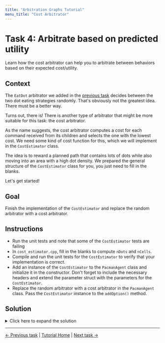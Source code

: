 ```yaml
---
title: "Arbitration Graphs Tutorial"
menu_title: "Cost Arbitrator"
---
```


# Task 4: Arbitrate based on predicted utility

Learn how the cost arbitrator can help you to arbitrate between behaviors based on their expected cost/utility.

## Context

The `EatDot` arbitrator we added in the [previous task](3_nested_arbitrators.md) decides between the two dot eating strategies randomly.
That's obviously not the greatest idea.
There must be a better way.

Turns out, there is!
There is another type of arbitrator that might be more suitable for this task: the cost arbitrator.

As the name suggests, the cost arbitrator computes a cost for each command received from its children and selects the one with the lowest cost.
We need some kind of cost function for this, which we will implement in the `CostEstimator` class.

The idea is to reward a planned path that contains lots of dots while also moving into an area with a high dot density.
We prepared the general structure of the `CostEstimator` class for you, you just need to fill in the blanks.

Let's get started!

## Goal

Finish the implementation of the `CostEstimator` and replace the random arbitrator with a cost arbitrator.

## Instructions

- Run the unit tests and note that some of the `CostEstimator` tests are failing
- In `cost_estimator.cpp`, fill in the blanks to compute `nDots` and `nCells`.
- Compile and run the unit tests for the `CostEstimator` to verify that your implementation is correct.
- Add an instance of the `CostEstimator` to the `PacmanAgent` class and initialize it in the constructor.
  Don't forget to include the necessary headers and extend the parameter struct with the parameters for the `CostEstimator`.
- Replace the random arbitrator with a cost arbitrator in the `PacmanAgent` class. Pass the `CostEstimator` instance to the `addOption()` method.

## Solution

<details>
<summary>Click here to expand the solution</summary>

Finish the implementation of the `CostEstimator` class in `cost_estimator.cpp`:
```cpp
double CostEstimator::estimateCost(const Command& command, bool /*isActive*/) {
    Positions absolutePath = environmentModel_->toAbsolutePath(command.path);

    // Compute the number of dots along the path and in the neighborhood of the path end using helper functions
    const int nDotsAlongPath = utils::dotsAlongPath(absolutePath, environmentModel_);
    const int nDotsInRadius =
        utils::dotsInRadius(absolutePath.back(), environmentModel_, parameters_.pathEndNeighborhoodRadius);
    const int nDots = nDotsAlongPath + nDotsInRadius;

    if (nDots == 0) {
        return std::numeric_limits<double>::max();
    }

    // Compute the size of the path and the neighborhood of the path end
    const int pathLength = static_cast<int>(absolutePath.size());
    const int neighborhoodSize = static_cast<int>(std::pow(2 * parameters_.pathEndNeighborhoodRadius + 1, 2));
    const int nCells = pathLength + neighborhoodSize;

    // We can define a cost as the inverse of a benefit.
    // Our benefit is a dot density (number of dots / number of examined cells)
    return static_cast<double>(nCells) / nDots;
} 
```

Replace the include of the random arbitrator with the cost arbitrator in `include/demo/pacman_agent.hpp`.
Also, include `cost_estimator.hpp`:
```cpp
#include <arbitration_graphs/cost_arbitrator.hpp>

#include "cost_estimator.hpp"
```

To keep things tidy and consistent, add an alias definition analogous to the existing ones:

```cpp
using CostArbitrator = arbitration_graphs::CostArbitrator<Command, Command>;
```

Change the type of the `eatDotsArbitrator_` member in the `PacmanAgent` class to `CostArbitrator` and add an instance of the `CostEstimator`:
```cpp
private:
    CostArbitrator::Ptr eatDotsArbitrator_;

    CostEstimator::Ptr costEstimator_;
```

Extend the `Parameters` struct to contain the parameters for the `CostEstimator`:
```cpp
struct Parameters {
    AvoidGhostBehavior::Parameters avoidGhostBehavior;
    ChaseGhostBehavior::Parameters chaseGhostBehavior;
    MoveRandomlyBehavior::Parameters moveRandomlyBehavior;

    // Add the parameters for the CostEstimator
    CostEstimator::Parameters costEstimator;
};
```

As always, the magic happens in the constructor of the `PacmanAgent` class.
Instantiate the cost estimator and pass it in the `addOption` calls:
```cpp
explicit PacmanAgent(const entt::Game& game)
        : parameters_{}, environmentModel_{std::make_shared<EnvironmentModel>(game)} {

    avoidGhostBehavior_ = std::make_shared<AvoidGhostBehavior>(environmentModel_, parameters_.avoidGhostBehavior);
    changeDotClusterBehavior_ = std::make_shared<ChangeDotClusterBehavior>(environmentModel_);
    chaseGhostBehavior_ = std::make_shared<ChaseGhostBehavior>(environmentModel_, parameters_.chaseGhostBehavior);
    eatClosestDotBehavior_ = std::make_shared<EatClosestDotBehavior>(environmentModel_);
    moveRandomlyBehavior_ = std::make_shared<MoveRandomlyBehavior>(parameters_.moveRandomlyBehavior);

    // This is now a cost arbitrator
    eatDotsArbitrator_ = std::make_shared<CostArbitrator>("EatDots");
    // Construct the cost estimator
    costEstimator_ = std::make_shared<CostEstimator>(environmentModel_, parameters_.costEstimator);
    // Add the ChangeDotCluster and EatClosestDot behavior components as options to the
    // cost arbitrator while also passing the cost estimator
    eatDotsArbitrator_->addOption(
        changeDotClusterBehavior_, CostArbitrator::Option::Flags::INTERRUPTABLE, costEstimator_);
    eatDotsArbitrator_->addOption(
        eatClosestDotBehavior_, CostArbitrator::Option::Flags::INTERRUPTABLE, costEstimator_);

    rootArbitrator_ = std::make_shared<PriorityArbitrator>("Pacman");
    rootArbitrator_->addOption(chaseGhostBehavior_, PriorityArbitrator::Option::Flags::INTERRUPTABLE);
    rootArbitrator_->addOption(avoidGhostBehavior_, PriorityArbitrator::Option::Flags::INTERRUPTABLE);
    rootArbitrator_->addOption(eatDotsArbitrator_, PriorityArbitrator::Option::Flags::INTERRUPTABLE);
    rootArbitrator_->addOption(moveRandomlyBehavior_, PriorityArbitrator::Option::Flags::INTERRUPTABLE);
    rootArbitrator_->addOption(stayInPlaceBehavior_,
                               PriorityArbitrator::Option::Flags::INTERRUPTABLE |
                                   PriorityArbitrator::Option::FALLBACK);
}
```

</details>


---
[← Previous task](3_nested_arbitrators.md)
|
[Tutorial Home](../Tutorial.md)
|
[Next task →](5_verification.md)
